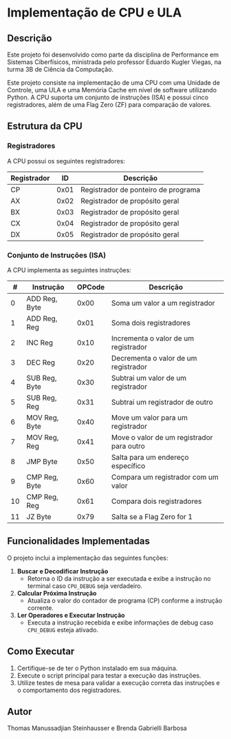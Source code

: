 # Implementação de CPU e ULA

## Descrição

Este projeto foi desenvolvido como parte da disciplina de Performance em Sistemas Ciberfísicos, ministrada pelo professor Eduardo Kugler Viegas, na turma 3B de Ciência da Computação.

Este projeto consiste na implementação de uma CPU com uma Unidade de Controle, uma ULA e uma Memória Cache em nível de software utilizando Python. A CPU suporta um conjunto de instruções (ISA) e possui cinco registradores, além de uma Flag Zero (ZF) para comparação de valores.

## Estrutura da CPU

### Registradores

A CPU possui os seguintes registradores:

| Registrador | ID   | Descrição                           |
| ----------- | ---- | ----------------------------------- |
| CP          | 0x01 | Registrador de ponteiro de programa |
| AX          | 0x02 | Registrador de propósito geral      |
| BX          | 0x03 | Registrador de propósito geral      |
| CX          | 0x04 | Registrador de propósito geral      |
| DX          | 0x05 | Registrador de propósito geral      |

### Conjunto de Instruções (ISA)

A CPU implementa as seguintes instruções:

| #  | Instrução     | OPCode | Descrição                                 |
| -- | ------------- | ------ | ----------------------------------------- |
| 0  | ADD Reg, Byte | 0x00   | Soma um valor a um registrador            |
| 1  | ADD Reg, Reg  | 0x01   | Soma dois registradores                   |
| 2  | INC Reg       | 0x10   | Incrementa o valor de um registrador      |
| 3  | DEC Reg       | 0x20   | Decrementa o valor de um registrador      |
| 4  | SUB Reg, Byte | 0x30   | Subtrai um valor de um registrador        |
| 5  | SUB Reg, Reg  | 0x31   | Subtrai um registrador de outro           |
| 6  | MOV Reg, Byte | 0x40   | Move um valor para um registrador         |
| 7  | MOV Reg, Reg  | 0x41   | Move o valor de um registrador para outro |
| 8  | JMP Byte      | 0x50   | Salta para um endereço específico         |
| 9  | CMP Reg, Byte | 0x60   | Compara um registrador com um valor       |
| 10 | CMP Reg, Reg  | 0x61   | Compara dois registradores                |
| 11 | JZ Byte       | 0x79   | Salta se a Flag Zero for 1                |

## Funcionalidades Implementadas

O projeto inclui a implementação das seguintes funções:

1. **Buscar e Decodificar Instrução**
   - Retorna o ID da instrução a ser executada e exibe a instrução no terminal caso `CPU_DEBUG` seja verdadeiro.
2. **Calcular Próxima Instrução**
   - Atualiza o valor do contador de programa (CP) conforme a instrução corrente.
3. **Ler Operadores e Executar Instrução**
   - Executa a instrução recebida e exibe informações de debug caso `CPU_DEBUG` esteja ativado.

## Como Executar

1. Certifique-se de ter o Python instalado em sua máquina.
2. Execute o script principal para testar a execução das instruções.
3. Utilize testes de mesa para validar a execução correta das instruções e o comportamento dos registradores.

## Autor

Thomas Manussadjian Steinhausser e Brenda Gabrielli Barbosa

